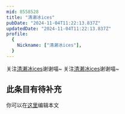 ```yaml
---
mid: 8558528
title: "清濑冰ices"
pubDate: "2024-11-04T11:22:13.837Z"
updatedDate: "2024-11-04T11:22:13.837Z"
profile:
  {
    Nickname: ["清濑冰ices"],
  }
---
```


关注[清濑冰ices](https://space.bilibili.com/8558528)谢谢喵~ 关注[清濑冰ices](https://space.bilibili.com/8558528)谢谢喵~

## 此条目有待补充
你可以在[这里](https://github.com/Yuhanawa/VTuber.ICU-Content/edit/master/v/清濑冰ices/index.md)编辑本文
